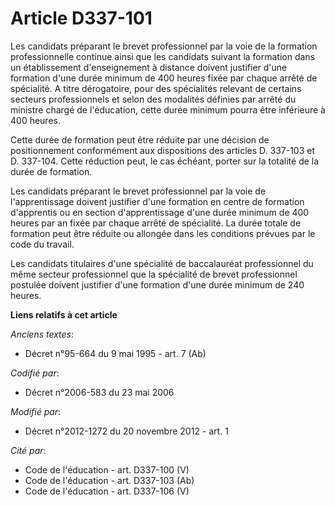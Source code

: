 # Article D337-101

Les candidats préparant le brevet professionnel par la voie de la formation professionnelle continue ainsi que les candidats
suivant la formation dans un établissement d'enseignement à distance doivent justifier d'une formation d'une durée minimum de
400 heures fixée par chaque arrêté de spécialité. A titre dérogatoire, pour des spécialités relevant de certains secteurs
professionnels et selon des modalités définies par arrêté du ministre chargé de l'éducation, cette durée minimum pourra être
inférieure à 400 heures. 

Cette durée de formation peut être réduite par une décision de positionnement conformément aux dispositions des articles D.
337-103 et D. 337-104. Cette réduction peut, le cas échéant, porter sur la totalité de la durée de formation. 

Les candidats préparant le brevet professionnel par la voie de l'apprentissage doivent justifier d'une formation en centre de
formation d'apprentis ou en section d'apprentissage d'une durée minimum de 400 heures par an fixée par chaque arrêté de
spécialité. La durée totale de formation peut être réduite ou allongée dans les conditions prévues par le code du travail. 

Les candidats titulaires d'une spécialité de baccalauréat professionnel du même secteur professionnel que la spécialité de
brevet professionnel postulée doivent justifier d'une formation d'une durée minimum de 240 heures.

**Liens relatifs à cet article**

_Anciens textes_:

  - Décret n°95-664 du 9 mai 1995 - art. 7 (Ab)

_Codifié par_:

  - Décret n°2006-583 du 23 mai 2006

_Modifié par_:

  - Décret n°2012-1272 du 20 novembre 2012 - art. 1

_Cité par_:

  - Code de l'éducation - art. D337-100 (V)
  - Code de l'éducation - art. D337-103 (Ab)
  - Code de l'éducation - art. D337-106 (V)

